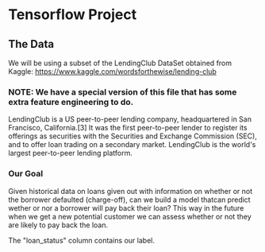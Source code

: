# Tensorflow Project

## The Data

We will be using a subset of the LendingClub DataSet obtained from Kaggle: https://www.kaggle.com/wordsforthewise/lending-club


### NOTE: We have a special version of this file that has some extra feature engineering to do.

LendingClub is a US peer-to-peer lending company, headquartered in San Francisco, California.[3] It was the first peer-to-peer lender to register its offerings as securities with the Securities and Exchange Commission (SEC), and to offer loan trading on a secondary market. LendingClub is the world's largest peer-to-peer lending platform.

### Our Goal

Given historical data on loans given out with information on whether or not the borrower defaulted (charge-off), can we build a model thatcan predict wether or nor a borrower will pay back their loan? This way in the future when we get a new potential customer we can assess whether or not they are likely to pay back the loan. 

The "loan_status" column contains our label.
